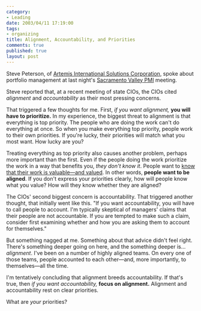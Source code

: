 ```yaml
--- 
category: 
- Leading
date: 2003/04/11 17:19:00
tags: 
- organizing
title: Alignment, Accountability, and Priorities
comments: true
published: true
layout: post
---
```


<p> Steve Peterson, of <a href="http://www.aisc.com">Artemis International Solutions Corporation</a>, spoke about portfolio management at last night's <a href="http://www.pmi-svc.org/">Sacramento Valley PMI</a> meeting. </p>
<p> Steve reported that, at a recent meeting of state CIOs, the CIOs cited <em>alignment</em> and <em>accountability</em> as their most pressing concerns. </p>
<p> That triggered a few thoughts for me. First, <em>if you want alignment,</em>
<strong>you will have to prioritize.</strong> In my experience, the biggest threat to alignment is that everything is top priority. The people who are doing the work can't do everything at once. So when you make everything top priority, people work to their own priorities. If you're lucky, their priorities will match what you most want. How lucky are you? </p>
<p> Treating everything as top priority also causes another problem, perhaps more important than the first. Even if the people doing the work prioritize the work in a way that benefits you, <em>they don't know it</em>. People want to <a href="/cwd/2003/03/joy_value_and_meaning.html">know that their work is valuable—and valued</a>. In other words, <strong>people want to be aligned</strong>. If you don't express your priorities clearly, how will people know what you value? How will they know whether they are aligned? </p>
<p> The CIOs' second biggest concern is accountability. That triggered another thought, that initially went like this. "If you want accountability, you will have to call people to account. I'm typically skeptical of managers' claims that their people are not accountable. If you are tempted to make such a claim, consider first examining whether and how you are asking them to account for themselves." </p>
<p> But something nagged at me. Something about that advice didn't feel right. There's something deeper going on here, and the something deeper is... <em>alignment</em>. I've been on a number of highly aligned teams. On every one of those teams, people accounted to each other—and, more importantly, to themselves—all the time. </p>
<p> I'm tentatively concluding that alignment breeds accountability. If that's true, then <em>if you want accountability,</em>
<strong>focus on alignment.</strong> Alignment and accountability rest on clear priorities. </p>
<p> What are <em>your</em> priorities? </p>
